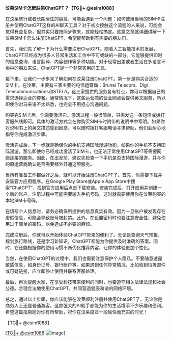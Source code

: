 **汶莱SIM卡怎麽註冊ChatGPT？【TG💪+ @esim1088】**

在汶莱旅行或者长期居住的朋友，可能会遇到一个问题：如何使用当地的SIM卡注册并使用ChatGPT这样的AI聊天工具？对于初次接触这个流程的人来说，可能会觉得有些复杂，但其实只要按照步骤来，就能轻松搞定。这篇文章就详细讲解一下汶莱SIM卡怎么注册ChatGPT，希望能帮助到有需要的朋友们。

首先，我们先了解一下为什么需要注册ChatGPT。随着人工智能技术的发展，ChatGPT已经成为很多人日常生活和工作中不可或缺的一部分。它能够提供即时的信息查询、语言翻译、内容创作等多种功能。对于经常出差或者生活在多语言环境中的朋友来说，ChatGPT是一个非常实用的工具。

接下来，让我们一步步来了解如何在汶莱注册ChatGPT。第一步是购买合适的SIM卡。在汶莱，主要有三家主要的电信运营商：Brunei Telecom、Digi Telecommunications和STELA。这三家提供的服务各有特点，你可以根据自己的需求选择适合的套餐。通常情况下，这些运营商的营业网点会提供英文服务，所以即使你对马来语不太熟悉，也完全不用担心沟通问题。

购买完SIM卡后，你需要激活它。激活过程一般很简单，只需发送一条短信或拨打客服热线即可。具体的激活方式会在你购买SIM卡时附带的说明书中写明。如果你对说明书上的英文描述感到困惑，可以随时拨打客服电话寻求帮助，他们会耐心地指导你完成激活步骤。

激活完成后，下一步就是确保你的手机支持国际漫游功能。如果你的手机不支持国际漫游，那么即使你已经成功激活了SIM卡，也无法正常使用ChatGPT等需要网络连接的服务。因此，在出发前，建议先检查一下手机是否支持国际漫游，并与你的原运营商确认是否需要额外开通这项服务。

当所有准备工作都做好之后，就可以开始注册ChatGPT了。首先，你需要下载并安装官方应用程序。在Google Play Store或Apple App Store中搜索“ChatGPT”，找到官方应用后点击下载安装。安装完成后，打开应用并创建一个新的账户。注册过程中可能需要输入手机号码，这时就需要使用你在汶莱购买的本地SIM卡号码。

在填写个人信息时，请务必确保所提供的信息真实有效。因为一旦账户被发现存在虚假信息，可能会导致账号被封禁。此外，在设置密码时也要注意安全性，避免使用过于简单的密码，以免造成不必要的麻烦。

完成注册后，你就可以开始体验ChatGPT带来的便利了。无论是查询天气预报、规划旅行路线，还是学习新知识，ChatGPT都能为你提供及时准确的答案。同时，它还能根据你的使用习惯不断优化推荐内容，让你的体验更加个性化。

当然，在使用ChatGPT的过程中，我们也需要注意保护个人隐私。不要随意透露敏感信息，如身份证号、银行账户等。如果遇到任何异常情况，比如收到垃圾邮件或可疑链接，应立即停止使用并联系客服处理。

最后，再次提醒大家，在享受科技带来便利的同时，也要遵守相关法律法规和社会公德。合理合法地使用ChatGPT，共同营造健康和谐的网络环境。

总之，通过以上步骤，你应该能够在汶莱顺利注册并使用ChatGPT了。无论你是商务人士还是普通游客，这款强大的AI助手都能为你的生活增添不少乐趣和便利。希望这篇指南能对你有所帮助，祝你在汶莱度过一段愉快而充实的时光！

【TG💪+ @esim1088】  

[[TG💪+ @esim1088](https://t.me/s/esim1088) ![Image](https://i.postimg.cc/4NQfJmqS/Snipaste-2025-05-13-00-14-12.png)]